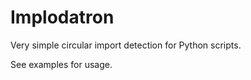 Implodatron
===========

Very simple circular import detection for Python scripts.

See examples for usage.

